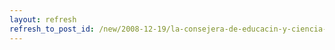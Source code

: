```yaml
---
layout: refresh
refresh_to_post_id: /new/2008-12-19/la-consejera-de-educacin-y-ciencia-de-clm-apuesta-por-windows.html
---
```

